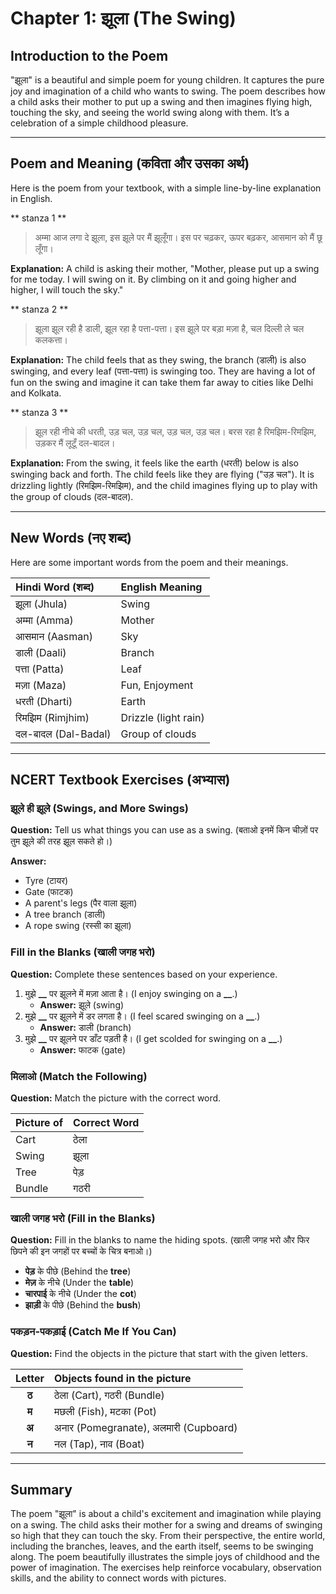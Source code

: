 # Chapter 1: झूला (The Swing)

## Introduction to the Poem

"झूला" is a beautiful and simple poem for young children. It captures the pure joy and imagination of a child who wants to swing. The poem describes how a child asks their mother to put up a swing and then imagines flying high, touching the sky, and seeing the world swing along with them. It’s a celebration of a simple childhood pleasure.

---

## Poem and Meaning (कविता और उसका अर्थ)

Here is the poem from your textbook, with a simple line-by-line explanation in English.

** stanza 1 **
> अम्मा आज लगा दे झूला,
> इस झूले पर मैं झूलूँगा।
> इस पर चढ़कर, ऊपर बढ़कर,
> आसमान को मैं छू लूँगा।

**Explanation:**
A child is asking their mother, "Mother, please put up a swing for me today. I will swing on it. By climbing on it and going higher and higher, I will touch the sky."

** stanza 2 **
> झूला झूल रही है डाली,
> झूल रहा है पत्ता-पत्ता।
> इस झूले पर बड़ा मज़ा है,
> चल दिल्ली ले चल कलकत्ता।

**Explanation:**
The child feels that as they swing, the branch (डाली) is also swinging, and every leaf (पत्ता-पत्ता) is swinging too. They are having a lot of fun on the swing and imagine it can take them far away to cities like Delhi and Kolkata.

** stanza 3 **
> झूल रही नीचे की धरती,
> उड़ चल, उड़ चल, उड़ चल, उड़ चल।
> बरस रहा है रिमझिम-रिमझिम,
> उड़कर मैं लूटूँ दल-बादल।

**Explanation:**
From the swing, it feels like the earth (धरती) below is also swinging back and forth. The child feels like they are flying ("उड़ चल"). It is drizzling lightly (रिमझिम-रिमझिम), and the child imagines flying up to play with the group of clouds (दल-बादल).

---

## New Words (नए शब्द)

Here are some important words from the poem and their meanings.

| Hindi Word (शब्द) | English Meaning |
| :---------------- | :---------------- |
| झूला (Jhula)      | Swing             |
| अम्मा (Amma)       | Mother            |
| आसमान (Aasman)   | Sky               |
| डाली (Daali)      | Branch            |
| पत्ता (Patta)      | Leaf              |
| मज़ा (Maza)        | Fun, Enjoyment    |
| धरती (Dharti)     | Earth             |
| रिमझिम (Rimjhim)  | Drizzle (light rain) |
| दल-बादल (Dal-Badal) | Group of clouds   |

---

## NCERT Textbook Exercises (अभ्यास)

### झूले ही झूले (Swings, and More Swings)

**Question:** Tell us what things you can use as a swing.
(बताओ इनमें किन चीज़ों पर तुम झूले की तरह झूल सकते हो।)

**Answer:**
*   Tyre (टायर)
*   Gate (फाटक)
*   A parent's legs (पैर वाला झूला)
*   A tree branch (डाली)
*   A rope swing (रस्सी का झूला)

### Fill in the Blanks (खाली जगह भरो)

**Question:** Complete these sentences based on your experience.

1.  मुझे **__** पर झूलने में मज़ा आता है। (I enjoy swinging on a **__**.)
    *   **Answer:** झूले (swing)
2.  मुझे **__** पर झूलने में डर लगता है। (I feel scared swinging on a **__**.)
    *   **Answer:** डाली (branch)
3.  मुझे **__** पर झूलने पर डाँट पड़ती है। (I get scolded for swinging on a **__**.)
    *   **Answer:** फाटक (gate)

### मिलाओ (Match the Following)

**Question:** Match the picture with the correct word.

| Picture of | Correct Word |
| :--------- | :----------- |
| Cart       | ठेला         |
| Swing      | झूला         |
| Tree       | पेड़          |
| Bundle     | गठरी         |

### खाली जगह भरो (Fill in the Blanks)

**Question:** Fill in the blanks to name the hiding spots.
(खाली जगह भरो और फिर छिपने की इन जगहों पर बच्चों के चित्र बनाओ।)

*   **पेड़** के पीछे (Behind the **tree**)
*   **मेज़** के नीचे (Under the **table**)
*   **चारपाई** के नीचे (Under the **cot**)
*   **झाड़ी** के पीछे (Behind the **bush**)

### पकड़न-पकड़ाई (Catch Me If You Can)

**Question:** Find the objects in the picture that start with the given letters.

| Letter | Objects found in the picture |
| :----: | :--------------------------- |
| **ठ**  | ठेला (Cart), गठरी (Bundle)   |
| **म**  | मछली (Fish), मटका (Pot)     |
| **अ**  | अनार (Pomegranate), अलमारी (Cupboard) |
| **न**  | नल (Tap), नाव (Boat)         |

---

## Summary

The poem "झूला" is about a child's excitement and imagination while playing on a swing. The child asks their mother for a swing and dreams of swinging so high that they can touch the sky. From their perspective, the entire world, including the branches, leaves, and the earth itself, seems to be swinging along. The poem beautifully illustrates the simple joys of childhood and the power of imagination. The exercises help reinforce vocabulary, observation skills, and the ability to connect words with pictures.